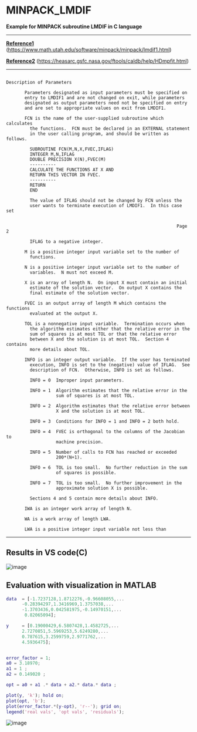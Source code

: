 # MINPACK_LMDIF
**Example for MINPACK subroutine LMDIF in C language**

-----------------
**[Reference1](https://www.math.utah.edu/software/minpack/minpack/lmdif1.html)**  (https://www.math.utah.edu/software/minpack/minpack/lmdif1.html)

**[Reference2](https://heasarc.gsfc.nasa.gov/ftools/caldb/help/HDmpfit.html)**  (https://heasarc.gsfc.nasa.gov/ftools/caldb/help/HDmpfit.html)


----------------

```

Description of Parameters

       Parameters designated as input parameters must be specified on
       entry to LMDIF1 and are not changed on exit, while parameters
       designated as output parameters need not be specified on entry
       and are set to appropriate values on exit from LMDIF1.

       FCN is the name of the user-supplied subroutine which calculates
         the functions.  FCN must be declared in an EXTERNAL statement
         in the user calling program, and should be written as follows.

         SUBROUTINE FCN(M,N,X,FVEC,IFLAG)
         INTEGER M,N,IFLAG
         DOUBLE PRECISION X(N),FVEC(M)
         ----------
         CALCULATE THE FUNCTIONS AT X AND
         RETURN THIS VECTOR IN FVEC.
         ----------
         RETURN
         END

         The value of IFLAG should not be changed by FCN unless the
         user wants to terminate execution of LMDIF1.  In this case set


                                                                 Page 2

         IFLAG to a negative integer.

       M is a positive integer input variable set to the number of
         functions.

       N is a positive integer input variable set to the number of
         variables.  N must not exceed M.

       X is an array of length N.  On input X must contain an initial
         estimate of the solution vector.  On output X contains the
         final estimate of the solution vector.

       FVEC is an output array of length M which contains the functions
         evaluated at the output X.

       TOL is a nonnegative input variable.  Termination occurs when
         the algorithm estimates either that the relative error in the
         sum of squares is at most TOL or that the relative error
         between X and the solution is at most TOL.  Section 4 contains
         more details about TOL.

       INFO is an integer output variable.  If the user has terminated
         execution, INFO is set to the (negative) value of IFLAG.  See
         description of FCN.  Otherwise, INFO is set as follows.

         INFO = 0  Improper input parameters.

         INFO = 1  Algorithm estimates that the relative error in the
                   sum of squares is at most TOL.

         INFO = 2  Algorithm estimates that the relative error between
                   X and the solution is at most TOL.

         INFO = 3  Conditions for INFO = 1 and INFO = 2 both hold.

         INFO = 4  FVEC is orthogonal to the columns of the Jacobian to
                   machine precision.

         INFO = 5  Number of calls to FCN has reached or exceeded
                   200*(N+1).

         INFO = 6  TOL is too small.  No further reduction in the sum
                   of squares is possible.

         INFO = 7  TOL is too small.  No further improvement in the
                   approximate solution X is possible.

         Sections 4 and 5 contain more details about INFO.

       IWA is an integer work array of length N.

       WA is a work array of length LWA.

       LWA is a positive integer input variable not less than
```

-----------------

## Results in VS code(C)

![image](https://user-images.githubusercontent.com/71545160/171332707-4c8bd1f3-3066-444f-948c-aa6d426d6bf9.png)


## Evaluation with visualization in MATLAB

```matlab
data  = [-1.7237128,1.8712276,-0.96608055,...
      -0.28394297,1.3416969,1.3757038,...
      -1.3703436,0.042581975,-0.14970151,...
       0.82065094];

y     = [0.19000429,6.5807428,1.4582725,...
      2.7270851,5.5969253,5.6249280,...
      0.787615,3.2599759,2.9771762,...
      4.5936475];


error_factor = 1;
a0 = 3.18970;
a1 = 1 ;
a2 = 0.149020 ; 

opt = a0 + a1 .* data + a2.* data.* data ;

plot(y, 'k'); hold on;
plot(opt, 'b');
plot(error_factor.*(y-opt), 'r--'); grid on;
legend('real vals', 'opt vals', 'residuals');
```

![image](https://user-images.githubusercontent.com/71545160/171332837-443d4e3e-0d38-4d70-8c72-4a8357abd677.png)
